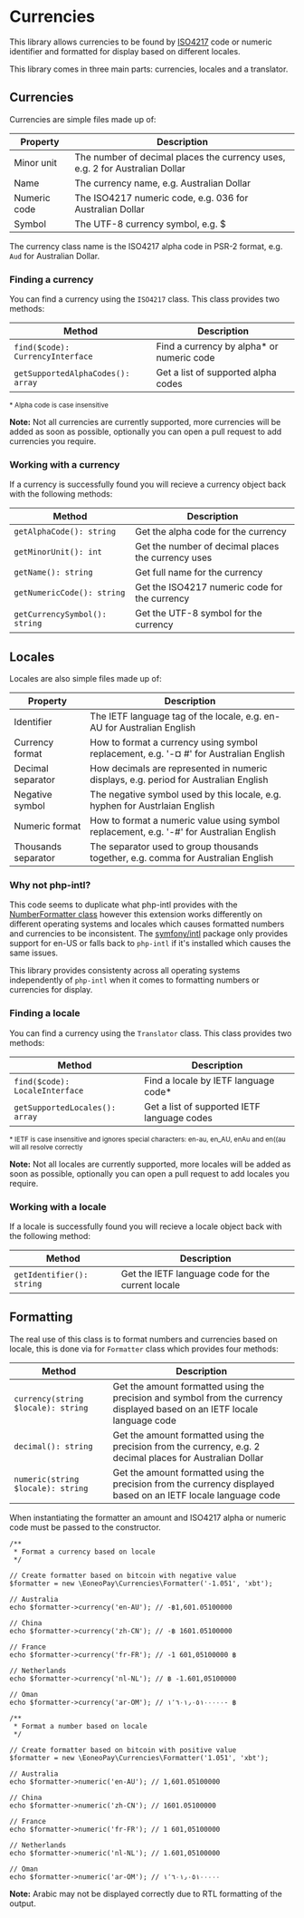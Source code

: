 # Currencies

This library allows currencies to be found by [ISO4217](https://en.wikipedia.org/wiki/ISO_4217) code or numeric identifier and formatted for display based on different locales.

This library comes in three main parts: currencies, locales and a translator.

## Currencies

Currencies are simple files made up of:

| Property | Description |
|----------|-------------|
| Minor unit | The number of decimal places the currency uses, e.g. 2 for Australian Dollar |
| Name | The currency name, e.g. Australian Dollar |
| Numeric code | The ISO4217 numeric code, e.g. 036 for Australian Dollar |
| Symbol   | The UTF-8 currency symbol, e.g. $ |

The currency class name is the ISO4217 alpha code in PSR-2 format, e.g. `Aud` for Australian Dollar.

### Finding a currency

You can find a currency using the `ISO4217` class. This class provides two methods:

| Method | Description |
|--------|-------------|
| `find($code): CurrencyInterface` | Find a currency by alpha* or numeric code |
| `getSupportedAlphaCodes(): array` | Get a list of supported alpha codes |

<sup>* Alpha code is case insensitive</sup>

**Note:** Not all currencies are currently supported, more currencies will be added as soon as possible, optionally you can open a pull request to add currencies you require.

### Working with a currency

If a currency is successfully found you will recieve a currency object back with the following methods:

| Method | Description |
|----------|-------------|
| `getAlphaCode(): string` | Get the alpha code for the currency |
| `getMinorUnit(): int` | Get the number of decimal places the currency uses |
| `getName(): string` | Get full name for the currency |
| `getNumericCode(): string` | Get the ISO4217 numeric code for the currency |
| `getCurrencySymbol(): string`   | Get the UTF-8 symbol for the currency |

## Locales

Locales are also simple files made up of:

| Property | Description |
|----------|-------------|
| Identifier | The IETF language tag of the locale, e.g. en-AU for Australian English |
| Currency format | How to format a currency using symbol replacement, e.g. '-¤ #' for Australian English |
| Decimal separator | How decimals are represented in numeric displays, e.g. period for Australian English |
| Negative symbol | The negative symbol used by this locale, e.g. hyphen for Austrlaian English |
| Numeric format | How to format a numeric value using symbol replacement, e.g. '-#' for Australian English |
| Thousands separator | The separator used to group thousands together, e.g. comma for Australian English |

### Why not php-intl?

This code seems to duplicate what php-intl provides with the [NumberFormatter class](http://php.net/manual/en/class.numberformatter.php) however this extension works differently on different operating systems and locales which causes formatted numbers and currencies to be inconsistent. The [symfony/intl](http://symfony.com/doc/current/components/intl.html) package only provides support for en-US or falls back to `php-intl` if it's installed which causes the same issues. 

This library provides consistenty across all operating systems independently of `php-intl` when it comes to formatting numbers or currencies for display.

### Finding a locale

You can find a currency using the `Translator` class. This class provides two methods:

| Method | Description |
|--------|-------------|
| `find($code): LocaleInterface` | Find a locale by IETF language code* |
| `getSupportedLocales(): array` | Get a list of supported IETF language codes |

<sup>* IETF is case insensitive and ignores special characters: en-au, en_AU, enAu and en((au will all resolve correctly</sup>

**Note:** Not all locales are currently supported, more locales will be added as soon as possible, optionally you can open a pull request to add locales you require.

### Working with a locale

If a locale is successfully found you will recieve a locale object back with the following method:

| Method | Description |
|----------|-------------|
| `getIdentifier(): string` | Get the IETF language code for the current locale |

## Formatting

The real use of this class is to format numbers and currencies based on locale, this is done via for `Formatter` class which provides four methods:

| Method | Description |
|--------|-------------|
| `currency(string $locale): string` | Get the amount formatted using the precision and symbol from the currency displayed based on an IETF locale language code |
| `decimal(): string` | Get the amount formatted using the precision from the currency, e.g. 2 decimal places for Australian Dollar |
| `numeric(string $locale): string` | Get the amount formatted using the precision from the currency displayed based on an IETF locale language code |

When instantiating the formatter an amount and ISO4217 alpha or numeric code must be passed to the constructor.

```
/**
 * Format a currency based on locale
 */

// Create formatter based on bitcoin with negative value
$formatter = new \EoneoPay\Currencies\Formatter('-1.051', 'xbt');

// Australia
echo $formatter->currency('en-AU'); // -฿1,601.05100000

// China
echo $formatter->currency('zh-CN'); // -฿ 1601.05100000

// France
echo $formatter->currency('fr-FR'); // -1 601,05100000 ฿

// Netherlands
echo $formatter->currency('nl-NL'); // ฿ -1.601,05100000

// Oman
echo $formatter->currency('ar-OM'); // ؜฿ ؜-١٬٦٠١٫٠٥١٠٠٠٠٠

```
```
/**
 * Format a number based on locale
 */
 
// Create formatter based on bitcoin with positive value
$formatter = new \EoneoPay\Currencies\Formatter('1.051', 'xbt');

// Australia
echo $formatter->numeric('en-AU'); // 1,601.05100000

// China
echo $formatter->numeric('zh-CN'); // 1601.05100000

// France
echo $formatter->numeric('fr-FR'); // 1 601,05100000

// Netherlands
echo $formatter->numeric('nl-NL'); // 1.601,05100000

// Oman
echo $formatter->numeric('ar-OM'); // ؜١٬٦٠١٫٠٥١٠٠٠٠٠
```

**Note:** Arabic may not be displayed correctly due to RTL formatting of the output.
